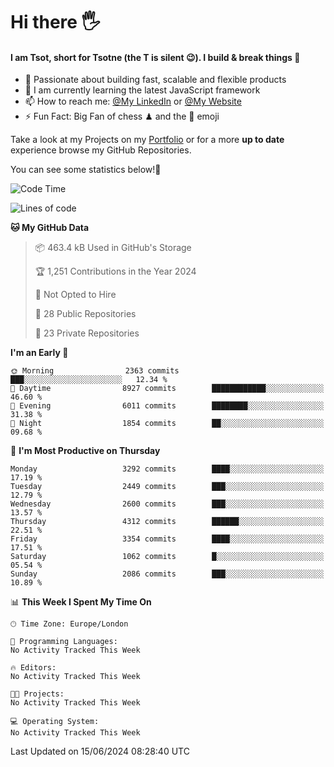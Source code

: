 # Hi there :raised_hand_with_fingers_splayed:
#### I am Tsot, short for Tsotne (the T is silent :wink:). I build & break things :space_invader:
- :telescope: Passionate about building fast, scalable and flexible products
- :seedling: I am currently learning the latest JavaScript framework 
- :mailbox: How to reach me: [@My LinkedIn](https://www.linkedin.com/in/tsotne-gvadzabia/) or [@My Website](https://tsotne.co.uk/contact)
- :zap: Fun Fact: Big Fan of chess ♟ and the 👾 emoji

Take a look at my Projects on my [Portfolio](https://tsotne.co.uk/) or for a more **up to date** experience browse my GitHub Repositories.

You can see some statistics below!:space_invader:
<!--START_SECTION:waka-->
![Code Time](http://img.shields.io/badge/Code%20Time-761%20hrs%202%20mins-blue)

![Lines of code](https://img.shields.io/badge/From%20Hello%20World%20I%27ve%20Written-6.4%20million%20lines%20of%20code-blue)

**🐱 My GitHub Data** 

> 📦 463.4 kB Used in GitHub's Storage 
 > 
> 🏆 1,251 Contributions in the Year 2024
 > 
> 🚫 Not Opted to Hire
 > 
> 📜 28 Public Repositories 
 > 
> 🔑 23 Private Repositories 
 > 
**I'm an Early 🐤** 

```text
🌞 Morning                2363 commits        ███░░░░░░░░░░░░░░░░░░░░░░   12.34 % 
🌆 Daytime                8927 commits        ████████████░░░░░░░░░░░░░   46.60 % 
🌃 Evening                6011 commits        ████████░░░░░░░░░░░░░░░░░   31.38 % 
🌙 Night                  1854 commits        ██░░░░░░░░░░░░░░░░░░░░░░░   09.68 % 
```
📅 **I'm Most Productive on Thursday** 

```text
Monday                   3292 commits        ████░░░░░░░░░░░░░░░░░░░░░   17.19 % 
Tuesday                  2449 commits        ███░░░░░░░░░░░░░░░░░░░░░░   12.79 % 
Wednesday                2600 commits        ███░░░░░░░░░░░░░░░░░░░░░░   13.57 % 
Thursday                 4312 commits        ██████░░░░░░░░░░░░░░░░░░░   22.51 % 
Friday                   3354 commits        ████░░░░░░░░░░░░░░░░░░░░░   17.51 % 
Saturday                 1062 commits        █░░░░░░░░░░░░░░░░░░░░░░░░   05.54 % 
Sunday                   2086 commits        ███░░░░░░░░░░░░░░░░░░░░░░   10.89 % 
```


📊 **This Week I Spent My Time On** 

```text
🕑︎ Time Zone: Europe/London

💬 Programming Languages: 
No Activity Tracked This Week

🔥 Editors: 
No Activity Tracked This Week

🐱‍💻 Projects: 
No Activity Tracked This Week

💻 Operating System: 
No Activity Tracked This Week
```


 Last Updated on 15/06/2024 08:28:40 UTC
<!--END_SECTION:waka-->
